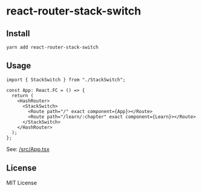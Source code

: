 # react-router-stack-switch

## Install

```
yarn add react-router-stack-switch
```

## Usage

```tsx
import { StackSwitch } from "./StackSwitch";

const App: React.FC = () => {
  return (
    <HashRouter>
      <StackSwitch>
        <Route path="/" exact component={App}></Route>
        <Route path="/learn/:chapter" exact component={Learn}></Route>
      </StackSwitch>
    </HashRouter>
  );
};

```

See: [/src/App.tsx](https://github.com/heineiuo/react-router-stack-switch/blob/master/src/App.tsx)

## License
MIT License

